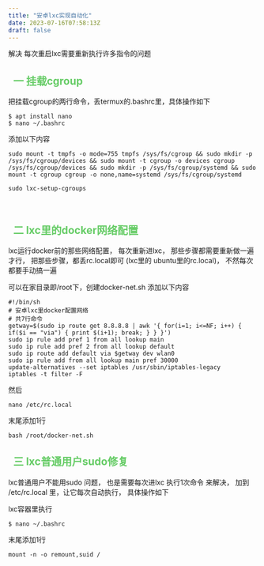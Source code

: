 ```yaml
---                                           
title: "安卓lxc实现自动化"                                
date: 2023-07-16T07:58:13Z                    
draft: false                                  
---
```


解决 每次重启lxc需要重新执行许多指令的问题
<!--more-->

## <font color=#66CC66>  一 挂载cgroup </font>
把挂载cgroup的两行命令，丢termux的.bashrc里，具体操作如下
```
$ apt install nano
$ nano ~/.bashrc
```

添加以下内容
```
sudo mount -t tmpfs -o mode=755 tmpfs /sys/fs/cgroup && sudo mkdir -p /sys/fs/cgroup/devices && sudo mount -t cgroup -o devices cgroup /sys/fs/cgroup/devices && sudo mkdir -p /sys/fs/cgroup/systemd && sudo mount -t cgroup cgroup -o none,name=systemd /sys/fs/cgroup/systemd

sudo lxc-setup-cgroups
```

&nbsp; 


## <font color=#66CC66>  二 lxc里的docker网络配置 </font>
lxc运行docker前的那些网络配置，
每次重新进lxc，
那些步骤都需要重新做一遍才行，
把那些步骤，都丢rc.local即可
(lxc里的 ubuntu里的rc.local)，
不然每次都要手动搞一遍


可以在家目录即/root下，创建docker-net.sh
添加以下内容
```
#!/bin/sh
# 安卓lxc里docker配置网络
# 共7行命令
getway=$(sudo ip route get 8.8.8.8 | awk '{ for(i=1; i<=NF; i++) { if($i == "via") { print $(i+1); break; } } }')
sudo ip rule add pref 1 from all lookup main
sudo ip rule add pref 2 from all lookup default
sudo ip route add default via $getway dev wlan0
sudo ip rule add from all lookup main pref 30000
update-alternatives --set iptables /usr/sbin/iptables-legacy
iptables -t filter -F
```

然后
```
nano /etc/rc.local
```
末尾添加1行
```
bash /root/docker-net.sh
```

## <font color=#66CC66>  三 lxc普通用户sudo修复 </font>
lxc普通用户不能用sudo 问题，
也是需要每次进lxc 执行1次命令 来解决，
加到 /etc/rc.local 里，让它每次自动执行，
具体操作如下

lxc容器里执行
```
$ nano ~/.bashrc
```

末尾添加1行
```
mount -n -o remount,suid /
```
